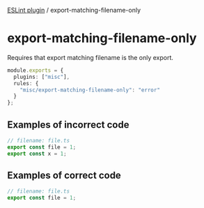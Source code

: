 [ESLint plugin](https://ilyub.github.io/eslint-plugin/) / export-matching-filename-only

# export-matching-filename-only

Requires that export matching filename is the only export.

```ts
module.exports = {
  plugins: ["misc"],
  rules: {
    "misc/export-matching-filename-only": "error"
  }
};
```

## Examples of incorrect code

```ts
// filename: file.ts
export const file = 1;
export const x = 1;
```

## Examples of correct code

```ts
// filename: file.ts
export const file = 1;
```